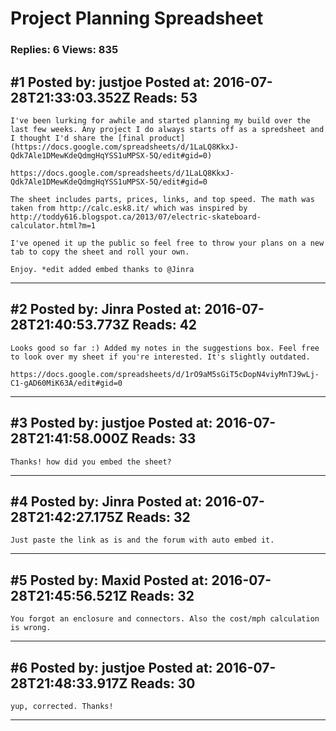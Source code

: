 # Project Planning Spreadsheet

### Replies: 6 Views: 835

## \#1 Posted by: justjoe Posted at: 2016-07-28T21:33:03.352Z Reads: 53

```
I've been lurking for awhile and started planning my build over the last few weeks. Any project I do always starts off as a spredsheet and I thought I'd share the [final product](https://docs.google.com/spreadsheets/d/1LaLQ8KkxJ-Qdk7Ale1DMewKdeQdmgHqYSS1uMPSX-5Q/edit#gid=0)

https://docs.google.com/spreadsheets/d/1LaLQ8KkxJ-Qdk7Ale1DMewKdeQdmgHqYSS1uMPSX-5Q/edit#gid=0

The sheet includes parts, prices, links, and top speed. The math was taken from http://calc.esk8.it/ which was inspired by http://toddy616.blogspot.ca/2013/07/electric-skateboard-calculator.html?m=1

I've opened it up the public so feel free to throw your plans on a new tab to copy the sheet and roll your own. 

Enjoy. *edit added embed thanks to @Jinra
```

---
## \#2 Posted by: Jinra Posted at: 2016-07-28T21:40:53.773Z Reads: 42

```
Looks good so far :) Added my notes in the suggestions box. Feel free to look over my sheet if you're interested. It's slightly outdated.

https://docs.google.com/spreadsheets/d/1rO9aM5sGiT5cDopN4viyMnTJ9wLj-C1-gAD60MiK63A/edit#gid=0
```

---
## \#3 Posted by: justjoe Posted at: 2016-07-28T21:41:58.000Z Reads: 33

```
Thanks! how did you embed the sheet?
```

---
## \#4 Posted by: Jinra Posted at: 2016-07-28T21:42:27.175Z Reads: 32

```
Just paste the link as is and the forum with auto embed it.
```

---
## \#5 Posted by: Maxid Posted at: 2016-07-28T21:45:56.521Z Reads: 32

```
You forgot an enclosure and connectors. Also the cost/mph calculation is wrong.
```

---
## \#6 Posted by: justjoe Posted at: 2016-07-28T21:48:33.917Z Reads: 30

```
yup, corrected. Thanks!
```

---
